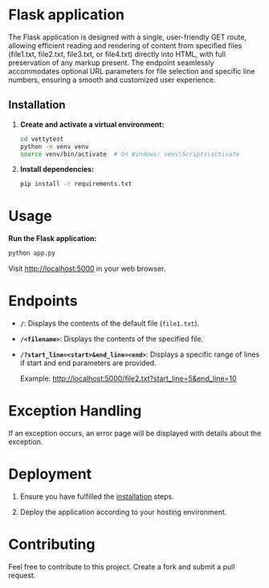 # Flask application

The Flask application is designed with a single, user-friendly GET route, allowing efficient reading and rendering of content from specified files (file1.txt, file2.txt, file3.txt, or file4.txt) directly into HTML, with full preservation of any markup present. The endpoint seamlessly accommodates optional URL parameters for file selection and specific line numbers, ensuring a smooth and customized user experience.

## Installation

1. **Create and activate a virtual environment:**

   ```bash
   cd vettytest
   python -m venv venv
   source venv/bin/activate  # On Windows: venv\Scripts\activate
   ```

2. **Install dependencies:**

   ```bash
   pip install -r requirements.txt
   ```

# Usage

**Run the Flask application:**

```bash
python app.py
```

Visit [http://localhost:5000](http://localhost:5000) in your web browser.

# Endpoints

- **`/`**: Displays the contents of the default file (`file1.txt`).
- **`/<filename>`**: Displays the contents of the specified file.
- **`/?start_line=<start>&end_line=<end>`**: Displays a specific range of lines if start and end parameters are provided.

  Example: [http://localhost:5000/file2.txt?start_line=5&end_line=10](http://localhost:5000/file2.txt?start_line=5&end_line=10)

# Exception Handling

If an exception occurs, an error page will be displayed with details about the exception.

# Deployment

1. Ensure you have fulfilled the [installation](#installation) steps.

2. Deploy the application according to your hosting environment.

# Contributing

Feel free to contribute to this project. Create a fork and submit a pull request.
